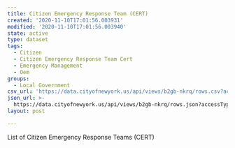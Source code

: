 ```yaml
---
title: Citizen Emergency Response Team (CERT)
created: '2020-11-10T17:01:56.003931'
modified: '2020-11-10T17:01:56.003940'
state: active
type: dataset
tags:
  - Citizen
  - Citizen Emergency Response Team Cert
  - Emergency Management
  - Oem
groups:
  - Local Government
csv_url: 'https://data.cityofnewyork.us/api/views/b2gb-nkrq/rows.csv?accessType=DOWNLOAD'
json_url: >-
  https://data.cityofnewyork.us/api/views/b2gb-nkrq/rows.json?accessType=DOWNLOAD
layout: post

---
```

List of Citizen Emergency Response Teams (CERT)

